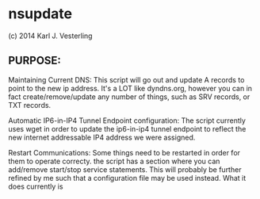 nsupdate
========
(c) 2014 Karl J. Vesterling

PURPOSE:
--------
Maintaining Current DNS:
This script will go out and update A records to point to the new
ip address.  It's a LOT like dyndns.org, however you can in fact
create/remove/update any number of things, such as SRV records, or
TXT records.

Automatic IP6-in-IP4 Tunnel Endpoint configuration:
The script currently uses wget in order to update the ip6-in-ip4
tunnel endpoint to reflect the new internet addressable IP4 address
we were assigned.

Restart Communications:
Some things need to be restarted in order for them to operate correcty.
the script has a section where you can add/remove start/stop service
statements.  This will probably be further refined by me such that a
configuration file may be used instead.
What it does currently is 
